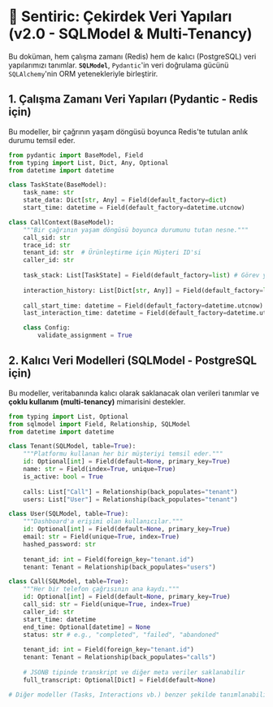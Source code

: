 # 🧬 Sentiric: Çekirdek Veri Yapıları (v2.0 - SQLModel & Multi-Tenancy)

Bu doküman, hem çalışma zamanı (Redis) hem de kalıcı (PostgreSQL) veri yapılarımızı tanımlar. **`SQLModel`**, `Pydantic`'in veri doğrulama gücünü `SQLAlchemy`'nin ORM yetenekleriyle birleştirir.

## 1. Çalışma Zamanı Veri Yapıları (Pydantic - Redis için)

Bu modeller, bir çağrının yaşam döngüsü boyunca Redis'te tutulan anlık durumu temsil eder.

```python
from pydantic import BaseModel, Field
from typing import List, Dict, Any, Optional
from datetime import datetime

class TaskState(BaseModel):
    task_name: str
    state_data: Dict[str, Any] = Field(default_factory=dict)
    start_time: datetime = Field(default_factory=datetime.utcnow)

class CallContext(BaseModel):
    """Bir çağrının yaşam döngüsü boyunca durumunu tutan nesne."""
    call_sid: str
    trace_id: str
    tenant_id: str  # Ürünleştirme için Müşteri ID'si
    caller_id: str
    
    task_stack: List[TaskState] = Field(default_factory=list) # Görev yığınını yönetmek için
    
    interaction_history: List[Dict[str, Any]] = Field(default_factory=list)
    
    call_start_time: datetime = Field(default_factory=datetime.utcnow)
    last_interaction_time: datetime = Field(default_factory=datetime.utcnow)

    class Config:
        validate_assignment = True
```

## 2. Kalıcı Veri Modelleri (SQLModel - PostgreSQL için)

Bu modeller, veritabanında kalıcı olarak saklanacak olan verileri tanımlar ve **çoklu kullanım (multi-tenancy)** mimarisini destekler.

```python
from typing import List, Optional
from sqlmodel import Field, Relationship, SQLModel
from datetime import datetime

class Tenant(SQLModel, table=True):
    """Platformu kullanan her bir müşteriyi temsil eder."""
    id: Optional[int] = Field(default=None, primary_key=True)
    name: str = Field(index=True, unique=True)
    is_active: bool = True
    
    calls: List["Call"] = Relationship(back_populates="tenant")
    users: List["User"] = Relationship(back_populates="tenant")

class User(SQLModel, table=True):
    """Dashboard'a erişimi olan kullanıcılar."""
    id: Optional[int] = Field(default=None, primary_key=True)
    email: str = Field(unique=True, index=True)
    hashed_password: str
    
    tenant_id: int = Field(foreign_key="tenant.id")
    tenant: Tenant = Relationship(back_populates="users")

class Call(SQLModel, table=True):
    """Her bir telefon çağrısının ana kaydı."""
    id: Optional[int] = Field(default=None, primary_key=True)
    call_sid: str = Field(unique=True, index=True)
    caller_id: str
    start_time: datetime
    end_time: Optional[datetime] = None
    status: str # e.g., "completed", "failed", "abandoned"
    
    tenant_id: int = Field(foreign_key="tenant.id")
    tenant: Tenant = Relationship(back_populates="calls")
    
    # JSONB tipinde transkript ve diğer meta veriler saklanabilir
    full_transcript: Optional[Dict] = Field(default=None)

# Diğer modeller (Tasks, Interactions vb.) benzer şekilde tanımlanabilir.
```
